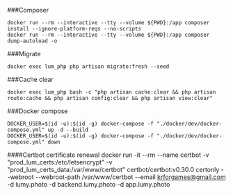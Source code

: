 ###Composer
```shell script
docker run --rm --interactive --tty --volume ${PWD}:/app composer install --ignore-platform-reqs --no-scripts
docker run --rm --interactive --tty --volume ${PWD}:/app composer dump-autoload -o
```

###Migrate
```shell script
docker exec lum_php php artisan migrate:fresh --seed
```

###Cache clear
```shell script
docker exec lum_php bash -c "php artisan cache:clear && php artisan route:cache && php artisan config:clear && php artisan view:clear"
```

###Docker compose
```shell script
DOCKER_USER=$(id -u):$(id -g) docker-compose -f "./docker/dev/docker-compose.yml" up -d --build
DOCKER_USER=$(id -u):$(id -g) docker-compose -f "./docker/dev/docker-compose.yml" down
```

####Certbot certificate renewal
docker run -it --rm --name certbot -v "prod_lum_certs:/etc/letsencrypt" -v "prod_lum_certs_data:/var/www/certbot" certbot/certbot:v0.30.0 certonly --webroot --webroot-path /var/www/certbot --email krforgames@gmail.com -d lumy.photo -d backend.lumy.photo -d app.lumy.photo
